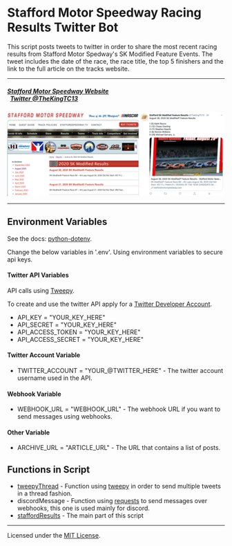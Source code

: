 # Stafford Motor Speedway Racing Results Twitter Bot
This script posts tweets to twitter in order to share the most recent racing results from Stafford Motor Spedway's SK Modified Feature Events. The tweet includes the date of the race, the race title, the top 5 finishers and the link to the full article on the tracks website.

---

##### [Stafford Motor Speedway Website](https://staffordmotorspeedway.com/) &nbsp; &nbsp; &nbsp; &nbsp; &nbsp; &nbsp; &nbsp; &nbsp; &nbsp; &nbsp; &nbsp; &nbsp; &nbsp; &nbsp; &nbsp; &nbsp; &nbsp; &nbsp; &nbsp; &nbsp; &nbsp; &nbsp; &nbsp; &nbsp; &nbsp; &nbsp; &nbsp; &nbsp; &nbsp; &nbsp; &nbsp; &nbsp; &nbsp; &nbsp; &nbsp; &nbsp; &nbsp; &nbsp; &nbsp; &nbsp; &nbsp; [Twitter @TheKingTC13](https://twitter.com/TheKingTC13)
![StaffordandTwitter](images/staffordandtwitter.jpeg)

---

## Environment Variables
See the docs: [python-dotenv](https://github.com/theskumar/python-dotenv).

Change the below variables in '.env'. Using environment variables to secure api keys.

#### Twitter API Variables 
API calls using [Tweepy](https://www.tweepy.org/).

To create and use the twitter API apply for a [Twitter Developer Account](https://developer.twitter.com/).

- API_KEY = "YOUR_KEY_HERE"
- API_SECRET = "YOUR_KEY_HERE"
- API_ACCESS_TOKEN = "YOUR_KEY_HERE"
- API_ACCESS_SECRET = "YOUR_KEY_HERE"

#### Twitter Account Variable
- TWITTER_ACCOUNT = "YOUR_@TWITTER_HERE" - The twitter account username used in the API.

#### Webhook Variable
- WEBHOOK_URL = "WEBHOOK_URL" - The webhook URL if you want to send messages using webhooks.

#### Other Variable
- ARCHIVE_URL = "ARTICLE_URL" - The URL that contains a list of posts.

## Functions in Script
- [tweepyThread](https://github.com/JacobMannix/TweepyThread) - Function using [tweepy](https://www.tweepy.org/) in order to send multiple tweets in a thread fashion.
- discordMessage - Function using [requests](https://requests.readthedocs.io/en/master/) to send messages over webhooks, this one is used mainly for discord.
- [staffordResults](https://github.com/JacobMannix/StaffordResults) - The main part of this script

---

Licensed under the [MIT License](LICENSE).